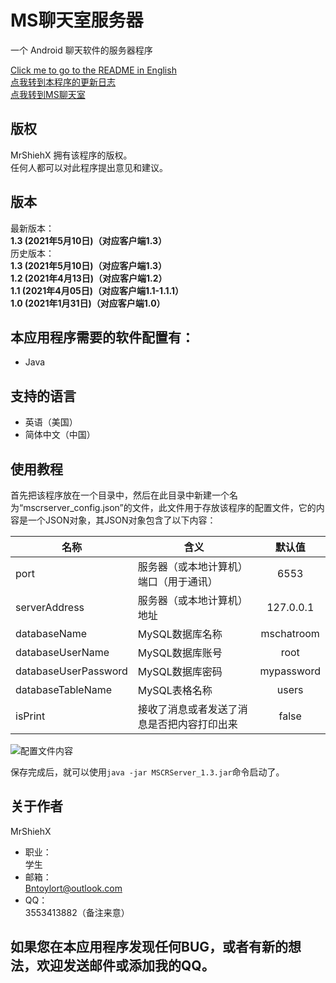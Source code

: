 # MS聊天室服务器
一个 Android 聊天软件的服务器程序<br/>

[Click me to go to the README in English](https://github.com/MrShieh-X/mscrserver/blob/master/README.md) <br/>
[点我转到本程序的更新日志](https://github.com/MrShieh-X/mscrserver/blob/master/update_logs-zh.md) <br/>
[点我转到MS聊天室](https://github.com/MrShieh-X/mschatroom) <br/>

## 版权
MrShiehX 拥有该程序的版权。<br/>
任何人都可以对此程序提出意见和建议。

## 版本
最新版本：<br/>
<b>1.3 (2021年5月10日)（对应客户端1.3）</b><br/>
历史版本：<br/>
<b>1.3 (2021年5月10日)（对应客户端1.3）</b><br/>
<b>1.2 (2021年4月13日)（对应客户端1.2）</b><br/>
<b>1.1 (2021年4月05日)（对应客户端1.1-1.1.1）</b><br/>
<b>1.0 (2021年1月31日)（对应客户端1.0）</b><br/>

## 本应用程序需要的软件配置有：
* Java

## 支持的语言
- 英语（美国）
- 简体中文（中国）

## 使用教程
首先把该程序放在一个目录中，然后在此目录中新建一个名为“mscrserver_config.json”的文件，此文件用于存放该程序的配置文件，它的内容是一个JSON对象，其JSON对象包含了以下内容：<br/>

|名称|含义|默认值|
|-------|------|:----:|
|port|服务器（或本地计算机）端口（用于通讯）|6553|
|serverAddress|服务器（或本地计算机）地址|127.0.0.1|
|databaseName|MySQL数据库名称|mschatroom|
|databaseUserName|MySQL数据库账号|root|
|databaseUserPassword|MySQL数据库密码|mypassword|
|databaseTableName|MySQL表格名称|users|
|isPrint|接收了消息或者发送了消息是否把内容打印出来|false|

![配置文件内容](https://gitee.com/MrShiehX/Repository/raw/master/33.png "配置文件内容")</br>

保存完成后，就可以使用`java -jar MSCRServer_1.3.jar`命令启动了。

## 关于作者
MrShiehX<br/>
- 职业：<br/>
学生<br/>
- 邮箱：<br/>
Bntoylort@outlook.com<br/>
- QQ：<br/>
3553413882（备注来意）<br/>

## 如果您在本应用程序发现任何BUG，或者有新的想法，欢迎发送邮件或添加我的QQ。

